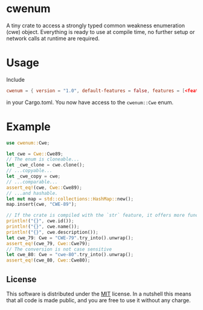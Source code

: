 # cwenum

A tiny crate to access a strongly typed common weakness enumeration (cwe) object. Everything is ready to use at compile time, no further setup or network calls at runtime are required.

# Usage

Include
```toml
cwenum = { version = "1.0", default-features = false, features = [<features you like>] }
```
in your Cargo.toml. You now have access to the `cwenum::Cwe` enum.

# Example

```rs
use cwenum::Cwe;

let cwe = Cwe::Cwe89;
// The enum is cloneable...
let _cwe_clone = cwe.clone();
// ...copyable...
let _cwe_copy = cwe;
// ...comparable...
assert_eq!(cwe, Cwe::Cwe89);
// ...and hashable.
let mut map = std::collections::HashMap::new();
map.insert(cwe, "CWE-89");

// If the crate is compiled with the `str` feature, it offers more functionality:
println!("{}", cwe.id());
println!("{}", cwe.name());
println!("{}", cwe.description());
let cwe_79: Cwe = "CWE-79".try_into().unwrap();
assert_eq!(cwe_79, Cwe::Cwe79);
// The conversion is not case sensitive
let cwe_80: Cwe = "cwe-80".try_into().unwrap();
assert_eq!(cwe_80, Cwe::Cwe80);
```

## License

This software is distributed under the [MIT](https://choosealicense.com/licenses/mit/) license. In a nutshell this means that all code is made public, and you are free to use it without any charge.

